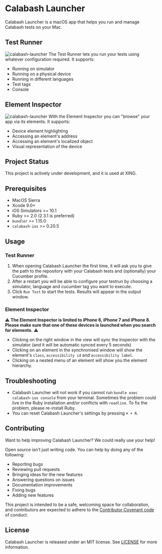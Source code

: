 # Calabash Launcher

Calabash Launcher is a macOS app that helps you run and manage Calabash tests on your Mac.


## Test Runner
![calabash-launcher](https://user-images.githubusercontent.com/18147900/32107640-8afc2c32-bb2f-11e7-83bf-857bb5b86709.png)
The Test Runner lets you run your tests using whatever configuration required. It supports:

- Running on simulator
- Running on a physical device
- Running in different languages
- Test tags
- Console

## Element Inspector
![calabash-launcher](https://user-images.githubusercontent.com/18147900/32107411-c7c68bd6-bb2e-11e7-8ae2-4d87b833c8fb.png)
With the Element Inspector you can "browse" your app via its elements. It supports:

- Device element highlighting
- Accessing an element's address
- Accessing an element's localized object
- Visual representation of the device


## Project Status

This project is actively under development, and it is used at XING.

## Prerequisites

- MacOS Sierra
- Xcode 9.0+
- iOS Simulators >= 10.1
- Ruby >= 2.0 (2.3.1 is preferred)
- `bundler` >= 1.15.0
- `calabash-ios` >= 0.20.5

## Usage

### Test Runner

1. When opening Calabash Launcher the first time, it will ask you to give the path to the repository with your Calabash tests and (optionally) your Cucumber profile.
2. After a restart you will be able to configure your testrun by choosing a simulator, language and cucumber tag you want to execute.
3. Click `Run Test` to start the tests. Results will appear in the output window.

### Element Inspector

⚠️ **The Element Inspector is limited to iPhone 6, iPhone 7 and iPhone 8. Please make sure that one of these devices is launched when you search for elements.** ⚠️

- Clicking on the right window in the view will sync the Inspector with the simulator (and it will be automatic synced every 5 seconds)
- Clicking on an element in the synchronised window will show the element's `class`, `accessibility id` and `accessibility label`.
- Clicking on a nested menu of an element will show you the element hierarchy.

## Troubleshooting

- Calabash Launcher will not work if you cannot run `bundle exec calabash-ios console` from your terminal. 
Sometimes the problem could live in the Ruby installation and/or conflicts with `readline`. To fix the problem, please re-install Ruby.
- You can reset Calabash Launcher's settings by pressing `⌘ + R`.

## Contributing
Want to help improving Calabash Launcher? We could really use your help!

Open source isn't just writing code. You can help by doing any of the following:

- Reporting bugs
- Reviewing pull requests
- Bringing ideas for the new features
- Answering questions on issues
- Documentation improvements
- Fixing bugs
- Adding new features

This project is intended to be a safe, welcoming space for collaboration, and contributors are expected to adhere to the [Contributor Covenant code](http://contributor-covenant.org/) of conduct.

## License

Calabash Launcher is released under an MIT license. See [LICENSE](LICENSE) for more information.
